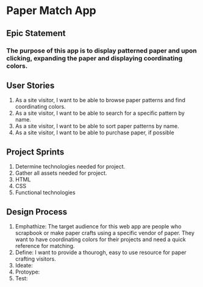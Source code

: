 # Paper Match App
## Epic Statement
###  The purpose of this app is to display patterned paper and upon clicking, expanding the paper and displaying coordinating colors.

## User Stories
1. As a site visitor, I want to be able to browse paper patterns and find coordinating colors.
2. As a site visitor, I want to be able to search for a specific pattern by name.
3. As a site visitor, I want to be able to sort paper patterns by name.
4. As a site visitor, I want to be able to purchase paper, if possible

## Project Sprints
1. Determine technologies needed for project.
2. Gather all assets needed for project.
3. HTML 
4. CSS
5. Functional technologies

## Design Process
1. Emphathize: The target audience for this web app are people who scrapbook or make paper crafts using a specific vendor of paper.  They want to have coordinating colors for their projects and need a quick reference for matching.
2. Define: I want to provide a thourogh, easy to use resource for paper crafting visitors.  
3. Ideate: 
4. Protoype:
5. Test:

